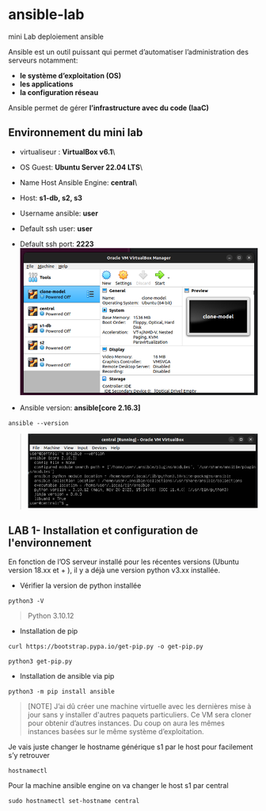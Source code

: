 # ansible-lab
mini Lab deploiement ansible

Ansible est un outil puissant qui permet d’automatiser l’administration des serveurs notamment:
* **le système d’exploitation (OS)**
* **les applications**
* **la configuration réseau**

Ansible permet de gérer **l’infrastructure avec du code (IaaC)**

## Environnement du mini lab

* virtualiseur : **VirtualBox v6.1**\
* OS Guest: **Ubuntu Server 22.04 LTS**\
* Name Host Ansible Engine: **central**\
* Host: **s1-db, s2, s3**
* Username ansible: **user**
* Default ssh user: **user**
* Default ssh port: **2223**
![](images/environnement.png)

* Ansible version: **ansible[core 2.16.3]**
```
ansible --version
```
> ![](images/ansible-version.png)

## LAB 1- Installation et configuration de l'environnement

En fonction de l’OS serveur installé pour les récentes versions (Ubuntu version 18.xx et + ), 
il y a déjà une version python v3.xx installée.

* Vérifier la version de python installée
```
python3 -V
```
> Python 3.10.12

* Installation de pip
```
curl https://bootstrap.pypa.io/get-pip.py -o get-pip.py
```
```
python3 get-pip.py
```
* Installation de ansible via pip
```
python3 -m pip install ansible
```
> [NOTE]
J’ai dû créer une machine virtuelle avec les dernières mise à jour sans y installer d'autres paquets particuliers. 
Ce VM sera cloner pour obtenir d’autres instances. Du coup on aura les mêmes instances basées sur le même système d’exploitation. 

Je vais juste changer le hostname générique s1 par le host pour facilement s’y retrouver

```
hostnamectl
```

Pour la machine ansible engine on va changer le host s1 par central
```
sudo hostnamectl set-hostname central
```

